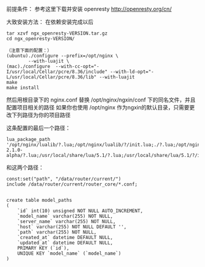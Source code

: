 前提条件：
参考这里下载并安装 openresty
http://openresty.org/cn/

大致安装方法：
在依赖安装完成以后

    tar xzvf ngx_openresty-VERSION.tar.gz
    cd ngx_openresty-VERSION/

    （注意下面的配置：）
    (ubuntu)./configure --prefix=/opt/nginx \
            --with-luajit \
    (mac)./configure  --with-cc-opt="-I/usr/local/Cellar/pcre/8.36/include" --with-ld-opt="-L/usr/local/Cellar/pcre/8.36/lib" --with-luajit        
    make
    make install


然后用根目录下的 nginx.conf 替换 /opt/nginx/ngxin/conf 下的同名文件，并且配置项目相关的路径
如果你也使用 /opt/nginx 作为ngxin的默认目录，只需要更改下列路径为你的项目路径

这条配置的最后一个路径：

    lua_package_path '/opt/nginx/lualib/?.lua;/opt/nginx/lualib/?/init.lua;./?.lua;/opt/nginx/luajit/share/luajit-2.1.0-alpha/?.lua;/usr/local/share/lua/5.1/?.lua;/usr/local/share/lua/5.1/?/init.lua;/opt/nginx/luajit/share/lua/5.1/?.lua;/opt/nginx/luajit/share/lua/5.1/?/init.lua;/data/router/current/router_lua/?.lua;';

和这两个路径：

    const:set("path", "/data/router/current/")
    include /data/router/current/router_core/*.conf;


    create table model_paths
    (
        `id` int(10) unsigned NOT NULL AUTO_INCREMENT,
        `model_name` varchar(255) NOT NULL,
        `server_name` varchar(255) NOT NULL,
        `host` varchar(255) NOT NULL DEFAULT '',
        `path` varchar(255) NOT NULL,
        `created_at` datetime DEFAULT NULL,
        `updated_at` datetime DEFAULT NULL,
        PRIMARY KEY (`id`),
        UNIQUE KEY `model_name` (`model_name`)
    )

